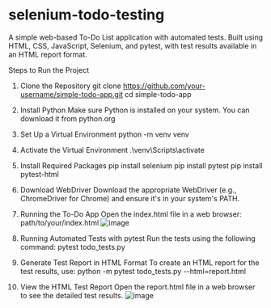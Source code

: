 # selenium-todo-testing
A simple web-based To-Do List application with automated tests. Built using HTML, CSS, JavaScript, Selenium, and pytest, with test results available in an HTML report format.

Steps to Run the Project

1. Clone the Repository
  git clone https://github.com/your-username/simple-todo-app.git
  cd simple-todo-app

2. Install Python Make sure Python is installed on your system. You can download it from python.org

3. Set Up a Virtual Environment
   python -m venv venv

4. Activate the Virtual Environment
  .\venv\Scripts\activate

5. Install Required Packages
  pip install selenium
  pip install pytest
  pip install pytest-html

6. Download WebDriver Download the appropriate WebDriver (e.g., ChromeDriver for Chrome) and ensure it's in your system's PATH. 

7. Running the To-Do App Open the index.html file in a web browser:
  path/to/your/index.html
![image](https://github.com/user-attachments/assets/070a8632-1a37-4abc-9dbd-fa50dbb86a20)


9. Running Automated Tests with pytest Run the tests using the following command:
   pytest todo_tests.py

10. Generate Test Report in HTML Format To create an HTML report for the test results, use:
    python -m pytest todo_tests.py --html=report.html

11. View the HTML Test Report Open the report.html file in a web browser to see the detailed test results.
      ![image](https://github.com/user-attachments/assets/30020f94-d835-49a5-aca7-380972bed330)
